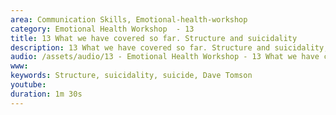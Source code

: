 ```yaml
---
area: Communication Skills, Emotional-health-workshop
category: Emotional Health Workshop  - 13
title: 13 What we have covered so far. Structure and suicidality
description: 13 What we have covered so far. Structure and suicidality, Dave Tomson
audio: /assets/audio/13 - Emotional Health Workshop - 13 What we have covered so far. Structure and suicidality, Dave Tomson - MQ.mp3
www: 
keywords: Structure, suicidality, suicide, Dave Tomson
youtube: 
duration: 1m 30s
--- 
```

